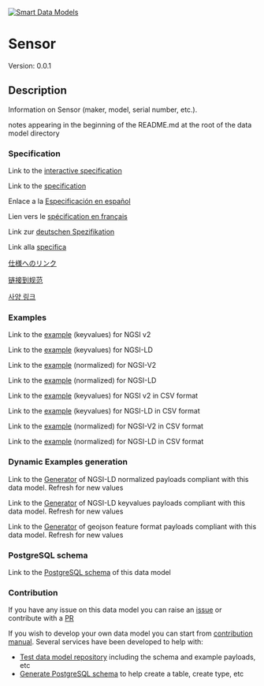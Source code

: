 [![Smart Data Models](https://smartdatamodels.org/wp-content/uploads/2022/01/SmartDataModels_logo.png "Logo")](https://smartdatamodels.org)
# Sensor
Version: 0.0.1

## Description 

Information on Sensor (maker, model, serial number, etc.).

notes appearing in the beginning of the README.md at the root of the data model directory
### Specification

Link to the [interactive specification](https://swagger.lab.fiware.org/?url=https://smart-data-models.github.io/dataModel.ZEB/Sensor/swagger.yaml)

Link to the [specification](https://github.com/smart-data-models/dataModel.ZEB/blob/master/Sensor/doc/spec.md)

Enlace a la [Especificación en español](https://github.com/smart-data-models/dataModel.ZEB/blob/master/Sensor/doc/spec_ES.md)

Lien vers le [spécification en français](https://github.com/smart-data-models/dataModel.ZEB/blob/master/Sensor/doc/spec_FR.md)

Link zur [deutschen Spezifikation](https://github.com/smart-data-models/dataModel.ZEB/blob/master/Sensor/doc/spec_DE.md)

Link alla [specifica](https://github.com/smart-data-models/dataModel.ZEB/blob/master/Sensor/doc/spec_IT.md)

[仕様へのリンク](https://github.com/smart-data-models/dataModel.ZEB/blob/master/Sensor/doc/spec_JA.md)

[链接到规范](https://github.com/smart-data-models/dataModel.ZEB/blob/master/Sensor/doc/spec_ZH.md)

[사양 링크](https://github.com/smart-data-models/dataModel.ZEB/blob/master/Sensor/doc/spec_KO.md)
### Examples

Link to the [example](https://smart-data-models.github.io/dataModel.ZEB/Sensor/examples/example.json) (keyvalues) for NGSI v2

Link to the [example](https://smart-data-models.github.io/dataModel.ZEB/Sensor/examples/example.jsonld) (keyvalues) for NGSI-LD

Link to the [example](https://smart-data-models.github.io/dataModel.ZEB/Sensor/examples/example-normalized.json) (normalized) for NGSI-V2

Link to the [example](https://smart-data-models.github.io/dataModel.ZEB/Sensor/examples/example-normalized.jsonld) (normalized) for NGSI-LD

Link to the [example](https://github.com/smart-data-models/dataModel.ZEB/blob/master/Sensor/examples/example.json.csv) (keyvalues) for NGSI v2 in CSV format

Link to the [example](https://github.com/smart-data-models/dataModel.ZEB/blob/master/Sensor/examples/example.jsonld.csv) (keyvalues) for NGSI-LD in CSV format

Link to the [example](https://github.com/smart-data-models/dataModel.ZEB/blob/master/Sensor/examples/example-normalized.json.csv) (normalized) for NGSI-V2 in CSV format

Link to the [example](https://github.com/smart-data-models/dataModel.ZEB/blob/master/Sensor/examples/example-normalized.jsonld.csv) (normalized) for NGSI-LD in CSV format
### Dynamic Examples generation

Link to the [Generator](https://smartdatamodels.org/extra/ngsi-ld_generator.php?schemaUrl=https://raw.githubusercontent.com/smart-data-models/dataModel.ZEB/master/Sensor/schema.json&email=info@smartdatamodels.org) of NGSI-LD normalized payloads compliant with this data model. Refresh for new values

Link to the [Generator](https://smartdatamodels.org/extra/ngsi-ld_generator_keyvalues.php?schemaUrl=https://raw.githubusercontent.com/smart-data-models/dataModel.ZEB/master/Sensor/schema.json&email=info@smartdatamodels.org) of NGSI-LD keyvalues payloads compliant with this data model. Refresh for new values

Link to the [Generator](https://smartdatamodels.org/extra/geojson_features_generator.php?schemaUrl=https://raw.githubusercontent.com/smart-data-models/dataModel.ZEB/master/Sensor/schema.json&email=info@smartdatamodels.org) of geojson feature format payloads compliant with this data model. Refresh for new values
### PostgreSQL schema

Link to the [PostgreSQL schema](https://github.com/smart-data-models/dataModel.ZEB/blob/master/Sensor/schema.sql) of this data model
### Contribution

 If you have any issue on this data model you can raise an [issue](https://github.com/smart-data-models/dataModel.ZEB/issues)  or contribute with a [PR](https://github.com/smart-data-models/dataModel.ZEB/pulls)

 If you wish to develop your own data model you can start from [contribution manual](https://bit.ly/contribution_manual). Several services have been developed to help with: 
 - [Test data model repository](https://smartdatamodels.org/index.php/data-models-contribution-api/) including the schema and example payloads, etc
 - [Generate PostgreSQL schema](https://smartdatamodels.org/index.php/sql-service/) to help create a table, create type, etc